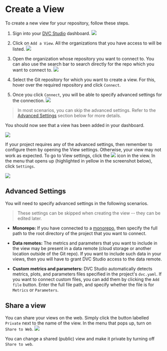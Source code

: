 # Create a View

To create a new view for your repository, follow these steps.

1. Sign into your [DVC Studio](https://studio.iterative.ai/) dashboard.
   ![](/img/studio/login_home.png)

2. Click on `Add a View`. All the organizations that you have access to will be
   listed. ![](/img/studio/create_view.png)

3. Open the organization whose repository you want to connect to. You can also
   use the search bar to search directly for the repo which you want to connect
   to. ![](/img/studio/select_repo.png)

4. Select the Git repository for which you want to create a view. For this,
   hover over the required repository and click `Connect`.

5. Once you click `Connect`, you will be able to specify advanced settings for
   the connection. ![](/img/studio/view_settings.png)

> In most scenarios, you can skip the advanced settings. Refer to the
> [Advanced Settings](#advanced-settings) section below for more details.

You should now see that a view has been added in your dashboard.

![](/img/studio/view_added.png)

If your project requires any of the advanced settings, then remember to
configure them by opening the View settings. Otherwise, your view may not work
as expected. To go to View settings, click the
![](/img/studio/view_open_settings_icon.png) icon in the view. In the menu that
opens up (highlighted in yellow in the screenshot below), click `Settings`.

![](/img/studio/view_open_settings.png)

## Advanced Settings

You will need to specify advanced settings in the following scenarios.

> These settings can be skipped when creating the view -- they can be edited
> later.

- **Monorepo:** If you have connected to a
  [monorepo](https://en.wikipedia.org/wiki/Monorepo), then specify the full path
  to the root directory of the project that you want to connect.

- **Data remotes:** The metrics and parameters that you want to include in the
  view may be present in a <abbr>data remote</abbr> (cloud storage or another
  location outside of the Git repo). If you want to include such data in your
  views, then you will have to grant DVC Studio access to the data remote.

- **Custom metrics and parameters:** DVC Studio automatically detects metrics,
  plots, and parameters files specified in the project's `dvc.yaml`. If you want
  to connect custom files, you can add them by clicking the `Add file` button.
  Enter the full file path, and specify whether the file is for `Metrics` or
  `Parameters`.

## Share a view

You can share your views on the web. Simply click the button labelled `Private`
next to the name of the view. In the menu that pops up, turn on `Share to Web`.
![](/img/studio/view_share.png)

You can change a shared (public) view and make it private by turning off
`Share to web`.
